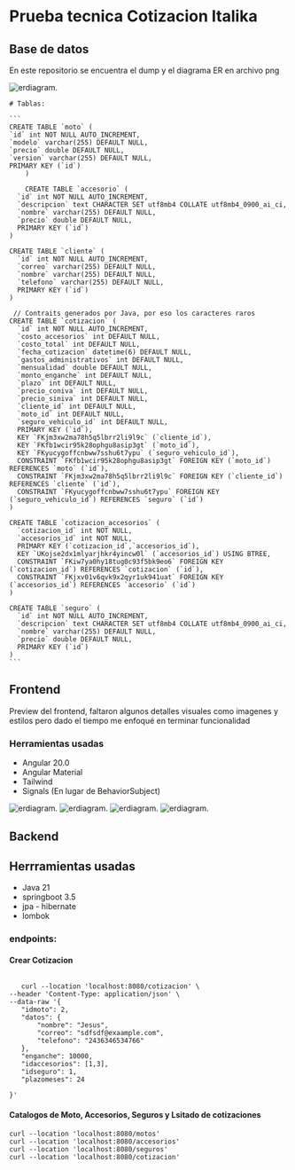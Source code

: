 # Prueba tecnica Cotizacion Italika


## Base de datos


En este repositorio se encuentra el dump y el diagrama ER en archivo png

![erdiagram.](https://github.com/JesusViIIa/cotizacion/blob/main/cotizacion.png?raw=true")

    # Tablas:
    
    ```
    CREATE TABLE `moto` (
    `id` int NOT NULL AUTO_INCREMENT,
    `modelo` varchar(255) DEFAULT NULL,
    `precio` double DEFAULT NULL,
    `version` varchar(255) DEFAULT NULL,
    PRIMARY KEY (`id`)
        ) 

        CREATE TABLE `accesorio` (
      `id` int NOT NULL AUTO_INCREMENT,
      `descripcion` text CHARACTER SET utf8mb4 COLLATE utf8mb4_0900_ai_ci,
      `nombre` varchar(255) DEFAULT NULL,
      `precio` double DEFAULT NULL,
      PRIMARY KEY (`id`)
    ) 

    CREATE TABLE `cliente` (
      `id` int NOT NULL AUTO_INCREMENT,
      `correo` varchar(255) DEFAULT NULL,
      `nombre` varchar(255) DEFAULT NULL,
      `telefono` varchar(255) DEFAULT NULL,
      PRIMARY KEY (`id`)
    )

     // Contraits generados por Java, por eso los caracteres raros
    CREATE TABLE `cotizacion` (
      `id` int NOT NULL AUTO_INCREMENT,
      `costo_accesorios` int DEFAULT NULL,
      `costo_total` int DEFAULT NULL,
      `fecha_cotizacion` datetime(6) DEFAULT NULL,
      `gastos_administrativos` int DEFAULT NULL,
      `mensualidad` double DEFAULT NULL,
      `monto_enganche` int DEFAULT NULL,
      `plazo` int DEFAULT NULL,
      `precio_coniva` int DEFAULT NULL,
      `precio_siniva` int DEFAULT NULL,
      `cliente_id` int DEFAULT NULL,
      `moto_id` int DEFAULT NULL,
      `seguro_vehiculo_id` int DEFAULT NULL,
      PRIMARY KEY (`id`),
      KEY `FKjm3xw2ma78h5q5lbrr2li9l9c` (`cliente_id`),
      KEY `FKfb1wcir95k28ophgu8asip3gt` (`moto_id`),
      KEY `FKyucygoffcnbww7sshu6t7ypu` (`seguro_vehiculo_id`),
      CONSTRAINT `FKfb1wcir95k28ophgu8asip3gt` FOREIGN KEY (`moto_id`) REFERENCES `moto` (`id`),
      CONSTRAINT `FKjm3xw2ma78h5q5lbrr2li9l9c` FOREIGN KEY (`cliente_id`) REFERENCES `cliente` (`id`),
      CONSTRAINT `FKyucygoffcnbww7sshu6t7ypu` FOREIGN KEY (`seguro_vehiculo_id`) REFERENCES `seguro` (`id`)
    )

    CREATE TABLE `cotizacion_accesorios` (
      `cotizacion_id` int NOT NULL,
      `accesorios_id` int NOT NULL,
      PRIMARY KEY (`cotizacion_id`,`accesorios_id`),
      KEY `UKojse2dx1mlyarjhkr4yincw0l` (`accesorios_id`) USING BTREE,
      CONSTRAINT `FKiw7ya0hy18tug0c93f5bk9eo6` FOREIGN KEY (`cotizacion_id`) REFERENCES `cotizacion` (`id`),
      CONSTRAINT `FKjxv01v6qvk9x2qyr1uk941uat` FOREIGN KEY (`accesorios_id`) REFERENCES `accesorio` (`id`)
    ) 

    CREATE TABLE `seguro` (
      `id` int NOT NULL AUTO_INCREMENT,
      `descripcion` text CHARACTER SET utf8mb4 COLLATE utf8mb4_0900_ai_ci,
      `nombre` varchar(255) DEFAULT NULL,
      `precio` double DEFAULT NULL,
      PRIMARY KEY (`id`)
    ) 
    ```


## Frontend 
Preview del frontend, faltaron algunos detalles visuales como imagenes y estilos pero dado el tiempo me enfoqué en terminar funcionalidad
### Herramientas usadas
 * Angular 20.0
 * Angular Material
 * Tailwind
 * Signals (En lugar de BehaviorSubject)



![erdiagram.](https://github.com/JesusViIIa/cotizacion/blob/main/frontend1.png?raw=true")
![erdiagram.](https://github.com/JesusViIIa/cotizacion/blob/main/frontend2.png?raw=true")
![erdiagram.](https://github.com/JesusViIIa/cotizacion/blob/main/frontend4.png?raw=true")
![erdiagram.](https://github.com/JesusViIIa/cotizacion/blob/main/frontend3.png?raw=true")

## Backend


## Herrramientas usadas
 * Java 21
 * springboot 3.5
 * jpa - hibernate
 * lombok


 ### endpoints: 
 #### Crear Cotizacion
 ```

    curl --location 'localhost:8080/cotizacion' \
--header 'Content-Type: application/json' \
--data-raw '{
    "idmoto": 2, 
    "datos": {
        "nombre": "Jesus",
        "correo": "sdfsdf@exaample.com",
        "telefono": "2436346534766"
    },
    "enganche": 10000,
    "idaccesorios": [1,3],
    "idseguro": 1,
    "plazomeses": 24

}'
```


#### Catalogos de Moto, Accesorios, Seguros y Lsitado de cotizaciones
```
curl --location 'localhost:8080/motos'
curl --location 'localhost:8080/accesorios'
curl --location 'localhost:8080/seguros'
curl --location 'localhost:8080/cotizacion'